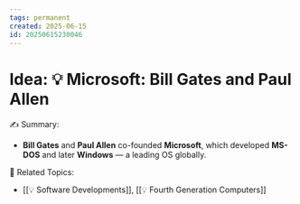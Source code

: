```yaml
---
tags: permanent
created: 2025-06-15
id: 20250615230046
---
```


# Idea: 💡 Microsoft: Bill Gates and Paul Allen

✍ Summary:
- **Bill Gates** and **Paul Allen** co-founded **Microsoft**, which developed **MS-DOS** and later **Windows** — a leading OS globally.


👀 Related Topics:
- [[💡 Software Developments]], [[💡 Fourth Generation Computers]]
